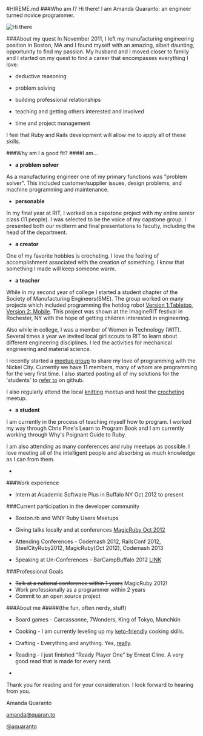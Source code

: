 #HIREME.md
###Who am I?
Hi there! I am Amanda Quaranto: an engineer turned novice programmer.

![Hi there](http://gifs.gifbin.com/122011/1323718227_waving_bear.gif)
  
###About my quest
In November 2011, I left my manufacturing engineering position in Boston, MA and I found myself with an amazing, albeit daunting, opportunity to find my passion. My husband and I moved closer to family and I started on my quest to find a career that encompasses everything I love:

* deductive reasoning

* problem solving

* building professional relationships

* teaching and getting others interested and involved  

* time and project management

I feel that Ruby and Rails development will allow me to apply all of these skills.

###Why am I a good fit?
####I am...

* **a problem solver**

As a manufacturing engineer one of my primary functions was "problem solver". This included customer/supplier issues, design problems, and machine programming and maintenance.

* **personable**

In my final year at RIT, I worked on a capstone project with my entire senior class (11 people). I was selected to be the voice of my capstone group. I presented both our midterm and final presentations to faculty, including the head of the department.

* **a creator** 

One of my favorite hobbies is crocheting. I love the feeling of accomplishment associated with the creation of something. I know that something I made will keep someone warm.

* **a teacher**

While in my second year of college I started a student chapter of the Society of Manufacturing Engineers(SME).  The group worked on many projects which included programming the hotdog robot [Version 1:Tabletop](http://www.youtube.com/watch?v=enmuwG5rOGA), [Version 2: Mobile](http://www.youtube.com/watch?v=6LXdhUK-wXk). This project was shown at the ImagineRIT festival in Rochester, NY with the hope of getting children interested in engineering.

Also while in college, I was a member of Women in Technology (WIT). Several times a year we invited local girl scouts to RIT to learn about different engineering disciplines. I led the activities for mechanical engineering and material science.

I recently started a [meetup group](http://www.meetup.com/Buffalo-Learning-to-Code/) to share my love of programming with the Nickel City. Currently we have 11 members, many of whom are programming for the very first time. I also started posting all of my solutions for the 'students' to [refer to](https://github.com/aquaranto/PineLTPAnswers) on github.

I also regularly attend the local [knitting](http://www.meetup.com/Public-Knitters-Unite/) meetup and host the [crocheting](http://www.meetup.com/Buffalo-Crochet/) meetup.

* **a student**

I am currently in the process of teaching myself how to program. I worked my way through Chris Pine's Learn to Program Book and I am currently working through Why's Poignant Guide to Ruby.

I am also attending as many conferences and ruby meetups as possible. I love meeting all of the intelligent people and absorbing as much knowledge as I can from them.

-

###Work experience
* Intern at Academic Software Plus in Buffalo NY Oct 2012 to present
	
###Current participation in the developer community

* Boston.rb and WNY Ruby Users Meetups

* Giving talks locally and at conferences [MagicRuby Oct 2012](http://magic-ruby.com/)

* Attending Conferences - Codemash 2012, RailsConf 2012, SteelCityRuby2012, MagicRuby(Oct 2012), Codemash 2013

* Speaking at Un-Conferences - BarCampBuffalo 2012 [LINK](http://prezi.com/onpmy2cxyzgc/learn-to-program/)

###Professional Goals
* ~~Talk at a national conference within 1 years~~ MagicRuby 2012!
* Work professionally as a programmer within 2 years
* Commit to an open source project

###About me 
#####(the fun, often nerdy, stuff)
* Board games - Carcassonne, 7Wonders, King of Tokyo, Munchkin

* Cooking - I am currently leveling up my [keto-friendly](http://www.reddit.com/help/faqs/keto) cooking skills.

* Crafting - Everything and anything. Yes, [really](http://distilleryimage4.s3.amazonaws.com/2df294264af211e1abb01231381b65e3_7.jpg).

* Reading - I just finished “Ready Player One” by Ernest Cline. A very good read that is made for every nerd.

-

Thank you for reading and for your consideration. I look forward to hearing from you.


Amanda Quaranto

amanda@quaran.to

[@aquaranto](https://twitter.com/aquaranto)
